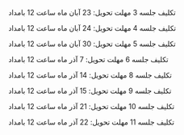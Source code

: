 تکلیف جلسه 3
مهلت تحویل: 23 آبان ماه ساعت 12 بامداد

تکلیف جلسه 4
مهلت تحویل: 24 آبان ماه ساعت 12 بامداد

تکلیف جلسه 5
مهلت تحویل: 30 آبان ماه ساعت 12 بامداد

تکلیف جلسه 6
مهلت تحویل: 7 آذر ماه ساعت 12 بامداد

تکلیف جلسه 8
مهلت تحویل: 14 آذر ماه ساعت 12 بامداد

تکلیف جلسه 9
مهلت تحویل: 15 آذر ماه ساعت 12 بامداد

تکلیف جلسه 10
مهلت تحویل: 21 آذر ماه ساعت 12 بامداد

تکلیف جلسه 11
مهلت تحویل: 22 آذر ماه ساعت 12 بامداد
